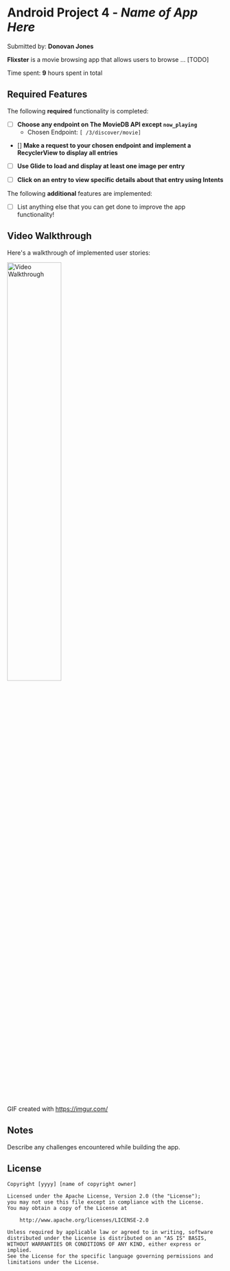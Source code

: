 # Android Project 4 - *Name of App Here*

Submitted by: **Donovan Jones**

**Flixster** is a movie browsing app that allows users to browse ... [TODO] 

Time spent: **9** hours spent in total

## Required Features

The following **required** functionality is completed:

- [ ] **Choose any endpoint on The MovieDB API except `now_playing`**
  - Chosen Endpoint: `[ /3/discover/movie]`
- [] **Make a request to your chosen endpoint and implement a RecyclerView to display all entries**
- [ ] **Use Glide to load and display at least one image per entry**
- [ ] **Click on an entry to view specific details about that entry using Intents**


The following **additional** features are implemented:

- [ ] List anything else that you can get done to improve the app functionality!

## Video Walkthrough

Here's a walkthrough of implemented user stories:

<img src='https://i.imgur.com/Why1iER.gif' title='Video Walkthrough' width='50%' alt='Video Walkthrough' />

<!-- Replace this with whatever GIF tool you used! -->
GIF created with https://imgur.com/
<!-- Recommended tools:
[Kap](https://getkap.co/) for macOS
[ScreenToGif](https://www.screentogif.com/) for Windows
[peek](https://github.com/phw/peek) for Linux. -->

## Notes

Describe any challenges encountered while building the app.

## License

    Copyright [yyyy] [name of copyright owner]

    Licensed under the Apache License, Version 2.0 (the "License");
    you may not use this file except in compliance with the License.
    You may obtain a copy of the License at

        http://www.apache.org/licenses/LICENSE-2.0

    Unless required by applicable law or agreed to in writing, software
    distributed under the License is distributed on an "AS IS" BASIS,
    WITHOUT WARRANTIES OR CONDITIONS OF ANY KIND, either express or implied.
    See the License for the specific language governing permissions and
    limitations under the License.
